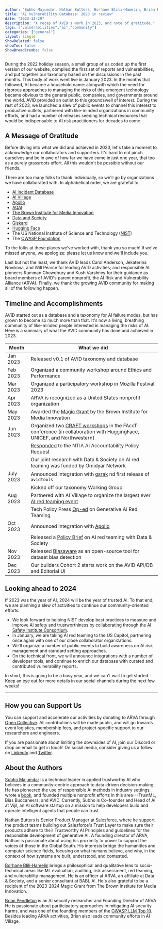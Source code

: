 ```yaml
---
author: "Subho Majumdar, Nathan Butters, Borhane Blili-Hamelin, Brian Pendleton"
title: "AI Vulnerability Database: 2023 in review"
date: "2023-12-29"
description: "A recap of AVID's work in 2023, and note of gratitude."
tags: ["vulnerabilities","ai","community"]
categories: ["general"]
layout: single
ShowRelated: false
showToc: false
ShowBreadCrumbs: false
---
```


During the 2022 holiday season, a small group of us coded up the first version of our website, compiled the first set of reports and vulnerabilities, and put together our taxonomy based on the discussions in the past months. This body of work went live in January 2023. In the months that followed, AI became a household name: alongwith which the need for rigorous approaches to managing the risks of this emergent technology became obvious to the general public, companies, and governments around the world. AVID provided an outlet to this groundswell of interest. During the rest of 2023, we launched a slew of public events to channel this interest to productive outlets, partnered with like-minded organizations in community efforts, and had a number of releases seeding technical resources that would be indispensable to AI risk practitioners for decades to come.

## A Message of Gratitude
Before diving into what we did and achieved in 2023, let's take a moment to acknowledge our collaborators and supporters. It's hard to not pinch ourselves and be in awe of how far we have come in just one year, that too as a purely grassroots effort. All this wouldn't be possible without our friends.

There are too many folks to thank individually, so we'll go by organizations we have collaborated with. In alphabetical order, we are grateful to
- [AI Incident Database](https://incidentdatabase.ai/)
- [AI Village](https://aivillage.org/)
- [Apollo](https://www.apolloapi.io/)
- [AQAI](https://www.aqai.xyz/)
- [The Brown Institute for Media Innovation](https://brown.columbia.edu/)
- [Data and Society](https://datasociety.net/)
- [Giskard](https://www.giskard.ai/)
- [Hugging Face](https://huggingface.co/)
- The US National Institute of Science and Technology ([NIST](https://www.nist.gov/))
- The [OWASP Foundation](https://owasp.org/)

To the folks at these places we've worked with, thank you so much! If we've missed anyone, we apologize: please let us know and we'll include you.

Last but not the least, we thank AVID leads Carol Anderson, Jekaterina Novikova, and Will Pearce for leading AVID activities; and responsible AI pioneers Rumman Chowdhury and Kush Varshney for their guidance as board members of AVID's parent nonprofit, the AI Risk and Vulnerability Alliance (ARVA). Finally, we thank the growing AVID community for making all of the following happen.

## Timeline and Accomplishments

AVID started out as a database and a taxonomy for AI failure modes, but has grown to become so much more than that. It's now a living, breathing community of like-minded people interested in managing the risks of AI. Here is a summary of what the AVID community has done and achieved in 2023.

| Month        | What we did |
|--------------|-------------|
| Jan 2023 |  Released v0.1 of AVID taxonomy and database
| Feb 2023 |  Organized a community workshop around Ethics and Performance
| Mar 2023 |  Organized a participatory workshop in Mozilla Festival 2023
| Apr 2023 |  ARVA is recognized as a United States nonprofit organization
| May 2023 |  Awarded the [Magic Grant](https://brown.columbia.edu/portfolio/avid-a-community-driven-approach-to-mitigating-ai-failures/) by the Brown Institute for Media Innovation
| Jun 2023 |  Organized two [CRAFT workshops](https://facctconference.org/2023/acceptedcraft) in the FAccT conference (in collaboration with HuggingFace, UNICEF, and Northwestern)
| | [Responded](https://avidml.org/blog/ntia-response/) to the NTIA AI Accountability Policy Request
| | Our joint research with Data & Society on AI red teaming was funded by Omidyar Network
| July 2023 | Announced integration with [garak](garak.ai) nd first release of `avidtools`
| | Kicked off our taxonomy Working Group
| Aug 2023 | Partnered with AI Village to organize the largest ever [AI red teaming event](https://www.hackthefuture.com/defcon)
| | Tech Policy Press [Op-ed](https://www.techpolicy.press/can-we-red-team-our-way-to-ai-accountability/) on Generative AI Red Teaming
| Oct 2023 | Announced integration with [Apollo](https://apolloapi.io/)
| | Released a [Policy Brief](https://datasociety.net/library/ai-red-teaming-is-not-a-one-stop-solution-to-ai-harms-recommendations-for-using-red-teaming-for-ai-accountability/) on AI red teaming with Data & Society
| Nov 2023 | Released [Biasaware](https://huggingface.co/spaces/avid-ml/biasaware) as an open-source tool for dataset bias detection
| Dec 2023 | Our builders Cohort 2 starts work on the AVID API/DB and Editorial UI

## Looking ahead to 2024

If 2023 was the year of AI, 2024 will be the year of trusted AI. To that end, we are planning a slew of activities to continue our community-oriented efforts.

- We look forward to helping NIST develop best practices to measure and improve AI safety and trustworthiness by collaborating through the [AI Safety Institute Consortium](https://www.nist.gov/news-events/news/2023/11/nist-seeks-collaborators-consortium-supporting-artificial-intelligence).
- In January, we are taking AI red teaming to the US Capitol, partnering once again with one of our close collaborator organizations. 
- We'll organize a number of public events to build awareness on AI risk management and standard setting approaches.
- On the technical front, we will announce integrations with a number of developer tools, and continue to enrich our database with curated and contributed vulnerability reports.

In short, this is going to be a busy year, and we can't wait to get started. Keep an eye out for more details in our social channels during the next few weeks!

---

## How you can Support Us

You can support and accelerate our activities by donating to ARVA through [Open Collective](https://opencollective.com/arva). All contributions will be made public, and will go towards event logistics, membership fees, and project-specific support to our researchers and engineers.

If you are passionate about limiting the downsides of AI, join our Discord or drop an email to get in touch! On social media, consider giving us a follow on [LinkedIn](https://www.linkedin.com/company/82830184) and [Twitter](https://twitter.com/AvidMldb).


## About the Authors
[Subho Majumdar](https://www.subhomajumdar.com/) is a technical leader in applied trustworthy AI who believes in a community-centric approach to data-driven decision-making. He has pioneered the use of responsible AI methods in industry settings, wrote a [book](https://www.amazon.com/Practicing-Trustworthy-Machine-Learning-Transparent/dp/1098120272), and founded multiple nonprofit efforts in this area---TrustML, Bias Buccaneers, and AVID. Currently, Subho is Co-founder and Head of AI at Vijil, an AI software startup on a mission to help developers build and operate intelligent agents that people can trust.

[Nathan Butters](https://www.linkedin.com/in/nathanbutters/) is Senior Product Manager at Salesforce, where he support the product teams building out Salesforce's Trust Layer to make sure their products adhere to their Trustworthy AI Principles and guidelines for the responsible development of generative AI. A founding director of ARVA, Nathan is passionate about using his proximity to power to support the voices of those in the Global South. His interests bridge the humanities and computer science fields, focusing on what humans believe, and why, in the context of how systems are built, understood, and contested.

[Borhane Blili-Hamelin](https://borhane.xyz/) brings a philosophical and qualitative lens to socio-technical areas like ML evaluation, auditing, risk assessment, red teaming, and vulnerability management. He is an officer at ARVA, an affiliate at Data & Society, and a senior consultant at BABL AI. He's also grateful to be a recipient of the 2023-2024 Magic Grant from The Brown Institute for Media Innovation.

[Brian Pendleton](https://www.linkedin.com/in/bwpen/) is an AI security researcher and Founding Director of ARVA. He is passionate about pariticipatory approaches in mitigating AI security harms, and was one of the founding members of the [OWASP LLM Top 10](https://owasp.org/www-project-top-10-for-large-language-model-applications/). Besides leading ARVA activities, Brian also leads community efforts in AI Village.